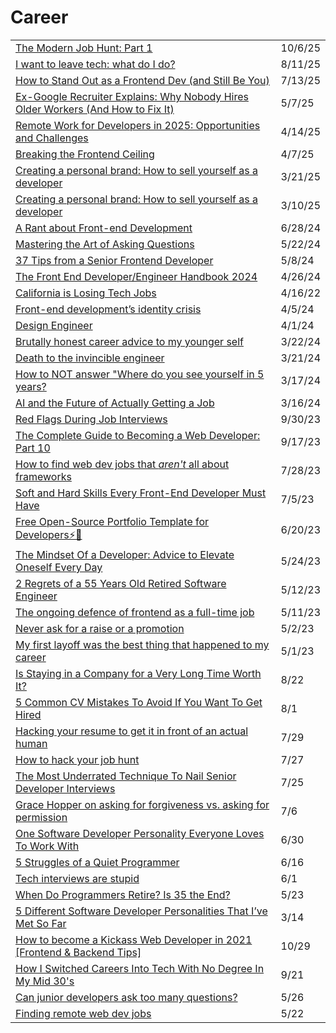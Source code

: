 # Career

|                                                                                                                                                                                                                                                                                                                  |         |
| ---------------------------------------------------------------------------------------------------------------------------------------------------------------------------------------------------------------------------------------------------------------------------------------------------------------- | ------- |
| [The Modern Job Hunt: Part 1](https://thedailywtf.com/articles/the-modern-job-hunt-part-1?ref=dailydev)                                                                                                                                                                                                          | 10/6/25 |
| [I want to leave tech: what do I do?](https://write.as/conjure-utopia/lets-say-youre-working-in-tech-and-you-have-a-technical-role-youre-a?ref=dailydev)                                                                                                                                                         | 8/11/25 |
| [How to Stand Out as a Frontend Dev (and Still Be You)](https://exceptionalfrontend.substack.com/p/how-to-stand-out-as-a-frontend-dev?ref=dailydev)                                                                                                                                                              | 7/13/25 |
| [Ex-Google Recruiter Explains: Why Nobody Hires Older Workers (And How to Fix It)](https://app.daily.dev/posts/b0vmpxhu6)                                                                                                                                                                                        | 5/7/25  |
| [Remote Work for Developers in 2025: Opportunities and Challenges](https://app.daily.dev/posts/remote-work-for-developers-in-2025-opportunities-and-challenges-sze6whoof)                                                                                                                                        | 4/14/25 |
| [Breaking the Frontend Ceiling](https://app.daily.dev/posts/breaking-the-frontend-ceiling-872c4qcfp)                                                                                                                                                                                                             | 4/7/25  |
| [Creating a personal brand: How to sell yourself as a developer](https://app.daily.dev/posts/creating-a-personal-brand-how-to-sell-yourself-as-a-developer-ejidfiwe2)                                                                                                                                            | 3/21/25 |
| [Creating a personal brand: How to sell yourself as a developer](https://app.daily.dev/posts/creating-a-personal-brand-how-to-sell-yourself-as-a-developer-ejidfiwe2)                                                                                                                                            | 3/10/25 |
| [A Rant about Front-end Development](https://blog.frankmtaylor.com/2024/06/20/a-rant-about-front-end-development/?utm_source=tldrwebdev)                                                                                                                                                                         | 6/28/24 |
| [Mastering the Art of Asking Questions](https://dev.to/naime_molla/mastering-the-art-of-asking-questions-34bi?context=digest)                                                                                                                                                                                    | 5/22/24 |
| [37 Tips from a Senior Frontend Developer](https://dev.to/_ndeyefatoudiop/37-tips-from-a-senior-frontend-developer-251b?context=digest)                                                                                                                                                                          | 5/8/24  |
| [The Front End Developer/Engineer Handbook 2024](https://frontendmasters.com/guides/front-end-handbook/2024/?utm_source=CSS-Weekly\&utm_medium=newsletter\&utm_campaign=issue-585-april-25-2024)                                                                                                                 | 4/26/24 |
| [California is Losing Tech Jobs](https://www.apricitas.io/p/california-is-losing-tech-jobs?utm_source=tldrnewsletter)                                                                                                                                                                                            | 4/16/22 |
| [Front-end development’s identity crisis](https://www.ellyloel.com/blog/front-end-development-s-identity-crisis/?ref=usepanda.com)                                                                                                                                                                               | 4/5/24  |
| [Design Engineer](https://vercel.com/careers/design-engineer-uk-us-5056771004)                                                                                                                                                                                                                                   | 4/1/24  |
| [Brutally honest career advice to my younger self](https://noahkagan.com/brutally-honest-career-advice-to-my-younger-self/?utm_source=tldrwebdev)                                                                                                                                                                | 3/22/24 |
| [Death to the invincible engineer](https://juraj.hashnode.dev/death-to-the-invincible-engineer?utm_source=tldrwebdev)                                                                                                                                                                                            | 3/21/24 |
| [How to NOT answer "Where do you see yourself in 5 years?](https://dev.to/jmfayard/how-to-not-answer-where-do-you-see-yourself-in-5-years-398m?context=digest)                                                                                                                                                   | 3/17/24 |
| [AI and the Future of Actually Getting a Job](https://dev.to/ben/ai-and-the-future-of-actually-getting-a-job-4ei?context=digest)                                                                                                                                                                                 | 3/16/24 |
| [Red Flags During Job Interviews](https://dev.to/oscarsherelis/red-flags-during-job-interviews-fnl)                                                                                                                                                                                                              | 9/30/23 |
| [The Complete Guide to Becoming a Web Developer: Part 10](https://dev.to/nerdleveltech/the-complete-guide-to-becoming-a-web-developer-part-10-354o)                                                                                                                                                              | 9/17/23 |
| [How to find web dev jobs that _aren't_ all about frameworks](https://gomakethings.com/how-to-find-web-dev-jobs-that-arent-all-about-frameworks/)                                                                                                                                                                | 7/28/23 |
| [Soft and Hard Skills Every Front-End Developer Must Have](https://superdevresources.com/soft-and-hard-skills-every-front-end-developer-must-have/?utm_campaign=Frontend%2BWeekly\&utm_medium=email\&utm_source=Frontend_Weekly_365)                                                                             | 7/5/23  |
| [Free Open-Source Portfolio Template for Developers⚡🚀](https://dev.to/devsyedmohsin/free-open-source-portfolio-template-for-developers-4g1d)                                                                                                                                                                    | 6/20/23 |
| [The Mindset Of a Developer: Advice to Elevate Oneself Every Day](https://betterprogramming.pub/the-mindset-of-a-tech-a-matter-of-perfecting-ones-self-everyday-bdee6b519add)                                                                                                                                    | 5/24/23 |
| [2 Regrets of a 55 Years Old Retired Software Engineer](https://javascript.plainenglish.io/2-regrets-of-a-55-years-old-retired-software-engineer-4c4fafc1bd2b)                                                                                                                                                   | 5/12/23 |
| [The ongoing defence of frontend as a full-time job](https://christianheilmann.com/2023/05/09/the-ongoing-defence-of-frontend-as-a-full-time-job/?utm_source=Codrops+Subscribers\&utm_campaign=a98da775f0-EMAIL_CAMPAIGN_2023_01_20_03_25_COPY_01\&utm_medium=email\&utm_term=0_-a43123b2e4-%5BLIST_EMAIL_ID%5D) | 5/11/23 |
| [Never ask for a raise or a promotion](https://mateusclira.medium.com/never-ask-for-a-raise-or-a-promotion-3a2f19627b2d)                                                                                                                                                                                         | 5/2/23  |
| [My first layoff was the best thing that happened to my career](https://uxdesign.cc/my-first-layoff-was-the-best-thing-that-could-happen-to-my-career-b3250a0fa7ba)                                                                                                                                              | 5/1/23  |
| [Is Staying in a Company for a Very Long Time Worth It?](https://radiant-brushlands-42789.herokuapp.com/betterprogramming.pub/is-staying-in-a-company-for-a-very-long-time-worth-it-9d40976e9bd6)                                                                                                                | 8/22    |
| [5 Common CV Mistakes To Avoid If You Want To Get Hired](https://betterprogramming.pub/5-common-cv-mistakes-to-avoid-if-you-want-to-get-hired-4b454a8055dc)                                                                                                                                                      | 8/1     |
| [Hacking your resume to get it in front of an actual human](https://gomakethings.com/hacking-your-resume-to-get-it-in-front-of-an-actual-human/)                                                                                                                                                                 | 7/29    |
| [How to hack your job hunt](https://gomakethings.com/how-to-hack-your-job-hunt/)                                                                                                                                                                                                                                 | 7/27    |
| [The Most Underrated Technique To Nail Senior Developer Interviews](https://betterprogramming.pub/the-most-underrated-technique-to-nail-senior-developer-interviews-f917025453b7)                                                                                                                                | 7/25    |
| [Grace Hopper on asking for forgiveness vs. asking for permission](https://gomakethings.com/grace-hopper-on-asking-for-forgiveness-vs.-asking-for-permission/)                                                                                                                                                   | 7/6     |
| [One Software Developer Personality Everyone Loves To Work With](https://radiant-brushlands-42789.herokuapp.com/betterprogramming.pub/one-software-developer-personality-everyone-loves-to-work-with-15b841cbc80e)                                                                                               | 6/30    |
| [5 Struggles of a Quiet Programmer](https://betterprogramming.pub/5-struggles-of-a-quiet-programmer-af9fc16108fe)                                                                                                                                                                                                | 6/16    |
| [Tech interviews are stupid](https://gomakethings.com/tech-interviews-are-stupid/)                                                                                                                                                                                                                               | 6/1     |
| [When Do Programmers Retire? Is 35 the End?](https://radiant-brushlands-42789.herokuapp.com/betterprogramming.pub/when-do-programmers-retire-is-35-the-end-72d173760ee2)                                                                                                                                         | 5/23    |
| [5 Different Software Developer Personalities That I’ve Met So Far](https://betterprogramming.pub/5-different-software-developer-personalities-that-ive-met-so-far-13784f3a8d4a)                                                                                                                                 | 3/14    |
| [How to become a Kickass Web Developer in 2021 \[Frontend & Backend Tips\]](https://dev.to/suniljoshi19/how-to-become-a-kickass-web-developer-in-2021-frontend-backend-tips-457h?utm_source=digest_mailer\&utm_medium=email\&utm_campaign=digest_email)                                                          | 10/29   |
| [How I Switched Careers Into Tech With No Degree In My Mid 30's](https://dev.to/willjohnsonio/how-i-switched-careers-into-tech-with-no-degree-in-my-mid-30-s-1n67?utm_source=digest_mailer\&utm_medium=email\&utm_campaign=digest_email)                                                                         | 9/21    |
| [Can junior developers ask too many questions?](https://gomakethings.com/can-junior-developers-ask-too-many-questions/?mc_cid=cffc7a31e8\&mc_eid=\[UNIQID])                                                                                                                                                      | 5/26    |
| [Finding remote web dev jobs](https://gomakethings.com/finding-remote-web-dev-jobs/?mc_cid=3601251ec6\&mc_eid=\[UNIQID])                                                                                                                                                                                         | 5/22    |
